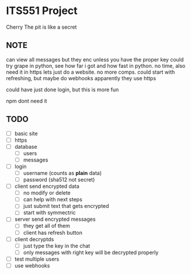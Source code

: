 # ITS551 Project
Cherry
The pit is like a secret

## NOTE
can view all messages but they enc unless you have the proper key
could try grape in python, see how far i got and how fast in python. no time, also need it in https
lets just do a website. no more comps. 
could start with refreshing, but maybe do webhooks
apparently they use https

could have just done login, but this is more fun

npm dont need it

## TODO
- [ ] basic site
- [ ] https
- [ ] database
  - [ ] users
  - [ ] messages
- [ ] login
  - [ ] username (counts as **plain** data)
  - [ ] password (sha512 not secret)
- [ ] client send encrypted data
  - [ ] no modify or delete
  - [ ] can help with next steps
  - [ ] just submit text that gets encrypted
  - [ ] start with symmectric
- [ ] server send encrypted messages
  - [ ] they get all of them
  - [ ] client has refresh button
- [ ] client decryptds
  - [ ] just type the key in the chat
  - [ ] only messages with right key will be decrypted properly
- [ ] test multiple users
- [ ] use webhooks